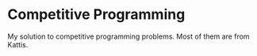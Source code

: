 # Competitive Programming
My solution to competitive programming problems. Most of them are from Kattis.
